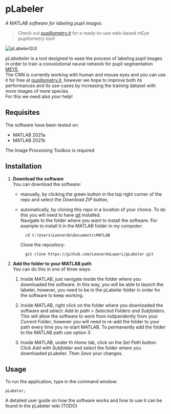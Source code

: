 # pLabeler  
*A* MATLAB *software for labeling pupil images.*
>Check out [pupillometry.it](https://www.pupillometry.it) for a ready-to-use web-based mEye pupillometry tool!  

![pLabelerGUI](https://user-images.githubusercontent.com/39329654/129072482-284d62a5-cc27-4189-b2a3-2dd7bc4f593f.jpg)

*pLabebeler* is a tool designed to ease the process of labeling pupil images in order to train a convolutional neural network for pupil segmentation [MEYE](https://github.com/fabiocarrara/meye).  
The CNN is currently working with human and mouse eyes and you can use it for free at [pupillometry.it](https://www.pupillometry.it), however we hope to improve both its performances and its use-cases by increasing the training dataset with more images of more species.  
For this we need also *your* help!

## Requisites
The software have been tested on: 
- MATLAB 2021a
- MATLAB 2021b

The Image Processing Toolbox is required

## Installation
1. **Download the software**  
You can download the software: 
    - manually, by clicking the green button in the top right corner of the repo and select the *Download ZIP* button,
    - automatically, by cloning this repo in a location of your choice. To do this you will need to have [git](https://git-scm.com/) installed.  
    Navigate to the folder where you want to install the software. For example to install it in the MATLAB folder in my computer:

            cd C:\Users\Leonardo\Documents\MATLAB

        Clone the repository:

            git clone https://github.com/LeonardoLupori/pLabeler.git

2. **Add the folder to your MATLAB path**  
You can do this in one of three ways:  

    1. Inside MATLAB, just navigate inside the folder where you downloaded the software. In this way, you will be able to launch the labeler, however, you need to be in the pLabeler folder in order for the software to keep working.

    2. Inside MATLAB, right click on the folder where you downloaded the software and select: *Add to path* > *Selected Folders and Subfolders*.  
    This will allow the software to work from indipendently from your *Current Folder*, however you will need to re-add the folder to your path every time you re-start MATLAB. To permanently add the folder to the MATLAB path use option 3.

    3. Inside MATLAB, under th *Home* tab, click on the *Set Path* button. Click *Add with Subfolder* and select the folder where you downloaded pLabeler. Then *Save* your changes.

## Usage
To run the application, type in the command window:

    pLabeler;

A detailed user guide on how the software works and how to use it can be found in the pLabeler wiki (TODO)
